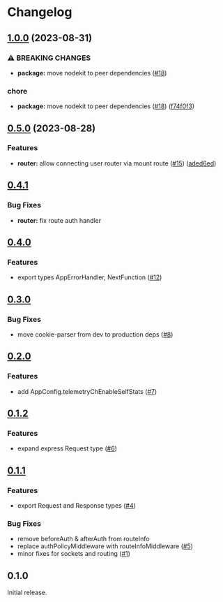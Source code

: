 # Changelog

## [1.0.0](https://github.com/gravity-ui/expresskit/compare/v0.5.0...v1.0.0) (2023-08-31)


### ⚠ BREAKING CHANGES

* **package:** move nodekit to peer dependencies ([#18](https://github.com/gravity-ui/expresskit/issues/18))

### chore

* **package:** move nodekit to peer dependencies ([#18](https://github.com/gravity-ui/expresskit/issues/18)) ([f74f0f3](https://github.com/gravity-ui/expresskit/commit/f74f0f3acf0e31a71fbcf8cb75518300416e5dbe))

## [0.5.0](https://github.com/gravity-ui/expresskit/compare/v0.4.1...v0.5.0) (2023-08-28)

### Features

* **router:** allow connecting user router via mount route ([#15](https://github.com/gravity-ui/expresskit/issues/15)) ([aded6ed](https://github.com/gravity-ui/expresskit/commit/aded6edbd46ed97dcd12950e02e08768c45697a9))

## [0.4.1](https://github.com/gravity-ui/expresskit/compare/v0.4.0...v0.4.1)

### Bug Fixes

- **router:** fix route auth handler

## [0.4.0](https://github.com/gravity-ui/expresskit/compare/v0.3.0...v0.4.0)

### Features

* export types AppErrorHandler, NextFunction ([#12](https://github.com/gravity-ui/expresskit/issues/12))

## [0.3.0](https://github.com/gravity-ui/expresskit/compare/v0.2.0...v0.3.0)

### Bug Fixes

* move cookie-parser from dev to production deps ([#8](https://github.com/gravity-ui/expresskit/issues/8))

## [0.2.0](https://github.com/gravity-ui/expresskit/compare/v0.1.0...v0.2.0)

### Features

* add AppConfig.telemetryChEnableSelfStats ([#7](https://github.com/gravity-ui/expresskit/issues/7))

## [0.1.2](https://github.com/gravity-ui/expresskit/compare/v0.1.1...v0.1.2)

### Features

* expand express Request type ([#6](https://github.com/gravity-ui/expresskit/issues/6))

## [0.1.1](https://github.com/gravity-ui/expresskit/compare/v0.1.0...v0.1.1)

### Features

* export Request and Response types ([#4](https://github.com/gravity-ui/expresskit/issues/4))

### Bug Fixes

* remove beforeAuth & afterAuth from routeInfo
* replace authPolicyMiddleware with routeInfoMiddleware ([#5](https://github.com/gravity-ui/expresskit/issues/5))
* minor fixes for sockets and routing ([#1](https://github.com/gravity-ui/expresskit/issues/1))

## 0.1.0

Initial release.
